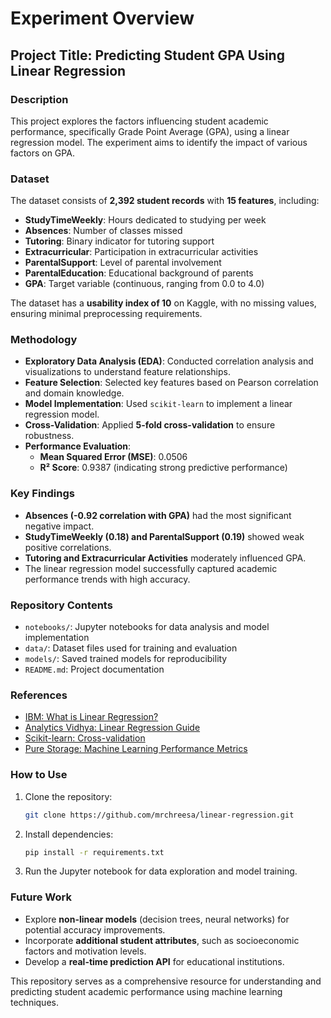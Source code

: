 # Experiment Overview

## Project Title: Predicting Student GPA Using Linear Regression

### Description
This project explores the factors influencing student academic performance, specifically Grade Point Average (GPA), using a linear regression model. The experiment aims to identify the impact of various factors on GPA.

### Dataset
The dataset consists of **2,392 student records** with **15 features**, including:
- **StudyTimeWeekly**: Hours dedicated to studying per week
- **Absences**: Number of classes missed
- **Tutoring**: Binary indicator for tutoring support
- **Extracurricular**: Participation in extracurricular activities
- **ParentalSupport**: Level of parental involvement
- **ParentalEducation**: Educational background of parents
- **GPA**: Target variable (continuous, ranging from 0.0 to 4.0)

The dataset has a **usability index of 10** on Kaggle, with no missing values, ensuring minimal preprocessing requirements.

### Methodology
- **Exploratory Data Analysis (EDA)**: Conducted correlation analysis and visualizations to understand feature relationships.
- **Feature Selection**: Selected key features based on Pearson correlation and domain knowledge.
- **Model Implementation**: Used `scikit-learn` to implement a linear regression model.
- **Cross-Validation**: Applied **5-fold cross-validation** to ensure robustness.
- **Performance Evaluation**:
    - **Mean Squared Error (MSE)**: 0.0506
    - **R² Score**: 0.9387 (indicating strong predictive performance)

### Key Findings
- **Absences (-0.92 correlation with GPA)** had the most significant negative impact.
- **StudyTimeWeekly (0.18) and ParentalSupport (0.19)** showed weak positive correlations.
- **Tutoring and Extracurricular Activities** moderately influenced GPA.
- The linear regression model successfully captured academic performance trends with high accuracy.

### Repository Contents
- `notebooks/`: Jupyter notebooks for data analysis and model implementation
- `data/`: Dataset files used for training and evaluation
- `models/`: Saved trained models for reproducibility
- `README.md`: Project documentation

### References
- [IBM: What is Linear Regression?](https://www.ibm.com/think/topics/linear-regression)
- [Analytics Vidhya: Linear Regression Guide](https://www.analyticsvidhya.com/blog/2021/10/everything-you-need-to-know-about-linear-regression/)
- [Scikit-learn: Cross-validation](https://scikit-learn.org/stable/modules/cross_validation.html)
- [Pure Storage: Machine Learning Performance Metrics](https://www.purestorage.com/knowledge/machine-learning-performance-metrics.html)

### How to Use
1. Clone the repository:
    ```bash
    git clone https://github.com/mrchreesa/linear-regression.git
    ```
2. Install dependencies:
    ```bash
    pip install -r requirements.txt
    ```
3. Run the Jupyter notebook for data exploration and model training.

### Future Work
- Explore **non-linear models** (decision trees, neural networks) for potential accuracy improvements.
- Incorporate **additional student attributes**, such as socioeconomic factors and motivation levels.
- Develop a **real-time prediction API** for educational institutions.

This repository serves as a comprehensive resource for understanding and predicting student academic performance using machine learning techniques.

